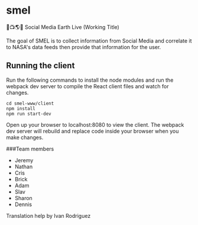 # smel
💁📺🌎🎤
Social Media Earth Live (Working Title)

The goal of SMEL is to collect information from Social Media and correlate it to NASA's data feeds then provide that information for the user. 

## Running the client
Run the following commands to install the node modules and run the webpack dev server to compile the React client files and watch for changes.
```
cd smel-www/client
npm install
npm run start-dev
```
Open up your browser to localhost:8080 to view the client. The webpack dev server will rebuild and replace code inside your browser when you make changes.


###Team members
- Jeremy
- Nathan
- Cris
- Brick
- Adam
- Slav
- Sharon
- Dennis

Translation help by Ivan Rodriguez
